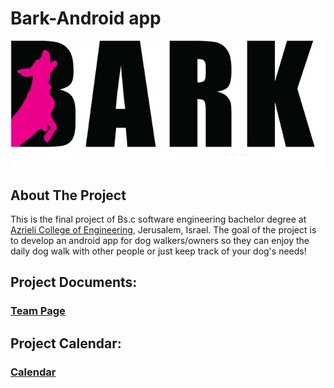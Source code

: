 # Bark-Android app
![alt tag](https://github.com/Bu1ly/Bark-Android-app/blob/master/Documentation/BarkLogo4.26344746.jpg?raw=true)


## About The Project
This is the final project of Bs.c software engineering bachelor degree at
[Azrieli College of Engineering](http://www.jce.ac.il/), Jerusalem, Israel.
The goal of the project is to develop an android app for dog walkers/owners so they can enjoy the daily dog walk with other people or just keep track of your dog's needs!

## Project Documents:
### [Team Page](https://github.com/Bu1ly/Bark-Android-app/wiki/Team)

## Project Calendar:
### [Calendar](https://trello.com/b/xKaw3Hmn/barkapp)


